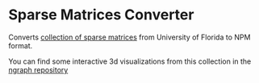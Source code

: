 Sparse Matrices Converter
=========================

Converts [collection of sparse matrices](http://www.cise.ufl.edu/research/sparse/matrices/) from University of Florida to NPM format.

You can find some interactive 3d visualizations from this collection in the [ngraph repository](https://github.com/anvaka/ngraph/tree/master/examples/three.js/UFL)

